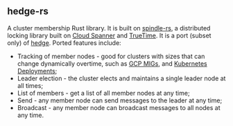 ## hedge-rs

A cluster membership Rust library. It is built on [spindle-rs](https://github.com/flowerinthenight/spindle-rs), a distributed locking library built on [Cloud Spanner](https://cloud.google.com/spanner/) and [TrueTime](https://cloud.google.com/spanner/docs/true-time-external-consistency). It is a port (subset only) of [hedge](https://github.com/flowerinthenight/hedge). Ported features include:

* Tracking of member nodes - good for clusters with sizes that can change dynamically overtime, such as [GCP MIGs](https://cloud.google.com/compute/docs/instance-groups#managed_instance_groups), and [Kubernetes Deployments](https://kubernetes.io/docs/concepts/workloads/controllers/deployment/);
* Leader election - the cluster elects and maintains a single leader node at all times;
* List of members - get a list of all member nodes at any time;
* Send - any member node can send messages to the leader at any time;
* Broadcast - any member node can broadcast messages to all nodes at any time.
